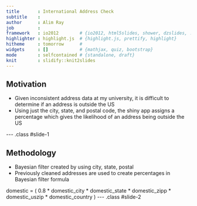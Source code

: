 ```yaml
---
title       : International Address Check
subtitle    : 
author      : Alim Ray 
job         : 
framework   : io2012        # {io2012, html5slides, shower, dzslides, ...}
highlighter : highlight.js  # {highlight.js, prettify, highlight}
hitheme     : tomorrow      # 
widgets     : []            # {mathjax, quiz, bootstrap}
mode        : selfcontained # {standalone, draft}
knit        : slidify::knit2slides
---
```


## Motivation

* Given inconsistent address data at my university, it is difficult to determine if an address is outside the US
* Using just the city, state, and postal code, the shiny app assigns a percentage which gives the likelihood of an address
being outside the US

--- .class #slide-1

## Methodology

* Bayesian filter created by using city, state, postal
* Previously cleaned addresses are used to create percentages in Bayesian filter formula

domestic = ( 0.8 * domestic_city * domestic_state * domestic_zipp * domestic_uszip * domestic_country ) 
--- .class #slide-2




